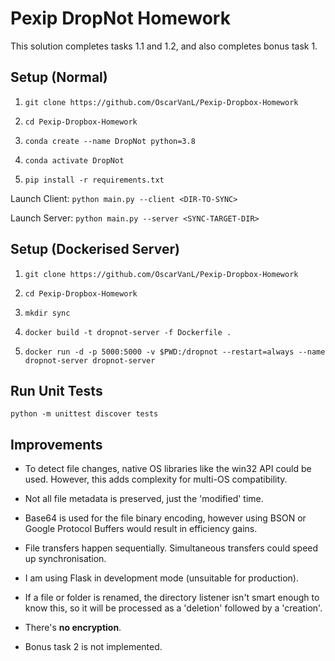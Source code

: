 # Pexip DropNot Homework

This solution completes tasks 1.1 and 1.2, and also completes bonus task 1.

## Setup (Normal)

1. `git clone https://github.com/OscarVanL/Pexip-Dropbox-Homework`

2. `cd Pexip-Dropbox-Homework`

3. `conda create --name DropNot python=3.8`

4. `conda activate DropNot`

5. `pip install -r requirements.txt`

Launch Client: `python main.py --client <DIR-TO-SYNC>`

Launch Server: `python main.py --server <SYNC-TARGET-DIR>`

## Setup (Dockerised Server)

1. `git clone https://github.com/OscarVanL/Pexip-Dropbox-Homework`

2. `cd Pexip-Dropbox-Homework`

3. `mkdir sync`

4. `docker build -t dropnot-server -f Dockerfile .`

5. `docker run -d -p 5000:5000 -v $PWD:/dropnot --restart=always --name dropnot-server dropnot-server`

## Run Unit Tests

`python -m unittest discover tests`

## Improvements

* To detect file changes, native OS libraries like the win32 API could be used. However, this adds complexity for multi-OS compatibility.

* Not all file metadata is preserved, just the 'modified' time.

* Base64 is used for the file binary encoding, however using BSON or Google Protocol Buffers would result in efficiency gains.

* File transfers happen sequentially. Simultaneous transfers could speed up synchronisation.

* I am using Flask in development mode (unsuitable for production).

* If a file or folder is renamed, the directory listener isn't smart enough to know this, so it will be processed as a 'deletion' followed by a 'creation'.

* There's **no encryption**.

* Bonus task 2 is not implemented. 